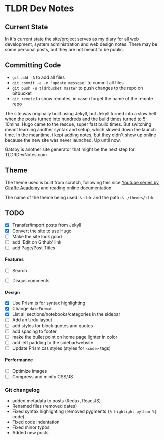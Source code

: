 # TLDR Dev Notes

## Current State
In it's current state the site/project serves as my diary for all web development, system administration and web design notes. There may be some personal posts, but they are not meant to be public.


## Committing Code

- `git add -A` to add all files
- `git commit -a -m 'update messgae'` to commit all files
- `git push -u tldrbucket master` to push changes to the repo on bitbucket
- `git remote` to show remotes, in case i forget the name of the remote repo

The site was originally built using Jekyll, but Jekyll turned into a slow hell when the posts turned into hundreds and the build times turned to 5-10mins. Hugo came to the rescue, super fast build times. But switching meant learning another syntax and setup, which slowed down the launch time. In the meantime, i kept adding notes, but they didn't show up online because the new site was never launched. Up until now.

Gatsby is another site generator that might be the next step for TLDRDevNotes.com

## Theme
The theme used is built from scratch, following this nice [Youtube series by Giraffe Academy]() and reading online documentation. 

The name of the theme being used is `tldr` and the path is `./themes/tldr`

TODO
---

- [x] Transfer/import posts from Jekyll
- [x] Convert the site to use Hugo
- [ ] Make the site look good
- [ ] add 'Edit on Github' link
- [ ] add Page/Post Titles

#### Features
- [ ] Search
- [ ] Disqus comments


#### Design
- [x] Use Prism.js for syntax highlighting
- [x] Change `dateFormat`
- [x] List all sections/notebooks/categories in the sidebar
- [ ] Add an Urdu layout
- [ ] add styles for block quotes and quotes
- [ ] add spacing to footer
- [ ] make the bullet point on home page lighter in color
- [ ] add left padding to the sidebar/website
- [ ] Update Prism.css styles (styles for `<code>` tags)

#### Performance
- [ ] Optimize images
- [ ] Compress and minify CSS/JS

### Git changelog
- added metadata to posts (Redux, ReactJS)
- Renamed files (removed dates)
- Fixed syntax highlighting (removed pygments `{% highlight python %}` code)
- Fixed code indentation
- Fixed minor typos
- Added new posts
